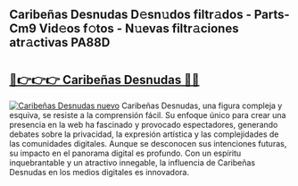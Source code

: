 ## Caribeñas Desnudas D𝚎sn𝚞dos filtr𝚊dos - Parts-Cm9 Vid𝚎os f𝚘tos - N𝚞evas filtr𝚊ciones atr𝚊ctivas PA88D

# <h2><a href="http://mb7rkks.tromn.icu/?c=Caribe%c3%b1as+Desnudas">🔗👉👉👉 Caribeñas Desnudas 🔗🔗</a></h2>

[![Caribeñas Desnudas nuevo](https://i.imgur.com/pEAQMta.gif)](http://mb7rkks.tromn.icu/?c=Caribe%c3%b1as+Desnudas)
Caribeñas Desnudas, una figura compleja y esquiva, se resiste a la comprensión fácil. Su enfoque único para crear una presencia en la web ha fascinado y provocado espectadores, generando debates sobre la privacidad, la expresión artística y las complejidades de las comunidades digitales. Aunque se desconocen sus intenciones futuras, su impacto en el panorama digital es profundo. Con un espíritu inquebrantable y un atractivo innegable, la influencia de Caribeñas Desnudas en los medios digitales es innovadora.
